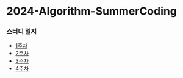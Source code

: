 # 2024-Algorithm-SummerCoding


### 스터디 일지
- [1주차](https://github.com/LandvibeDev/2024-Algorithm-SummerCoding/blob/main/%EC%9D%BC%EC%A7%80/1%EC%A3%BC%EC%B0%A8.md)
- [2주차](https://github.com/LandvibeDev/2024-Algorithm-SummerCoding/blob/main/%EC%9D%BC%EC%A7%80/2%EC%A3%BC%EC%B0%A8.md)
- [3주차](https://github.com/LandvibeDev/2024-Algorithm-SummerCoding/blob/main/%EC%9D%BC%EC%A7%80/3%EC%A3%BC%EC%B0%A8.md)
- [4주차](https://github.com/LandvibeDev/2024-Algorithm-SummerCoding/blob/main/%EC%9D%BC%EC%A7%80/4%EC%A3%BC%EC%B0%A8.md)
